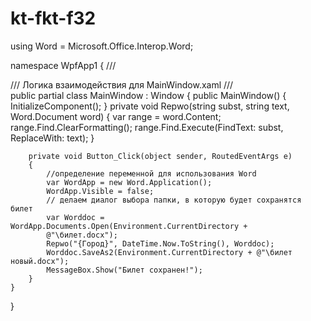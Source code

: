 # kt-fkt-f32

using Word = Microsoft.Office.Interop.Word;

namespace WpfApp1
{
    /// <summary>
    /// Логика взаимодействия для MainWindow.xaml
    /// </summary>
    public partial class MainWindow : Window
    {
        public MainWindow()
        {
            InitializeComponent();
        }
        private void Repwo(string subst, string text, Word.Document word)
        {
            var range = word.Content;
            range.Find.ClearFormatting();
            range.Find.Execute(FindText: subst, ReplaceWith: text);
        }

        private void Button_Click(object sender, RoutedEventArgs e)
        {
            //определение переменной для использования Word
            var WordApp = new Word.Application();
            WordApp.Visible = false;
            // делаем диалог выбора папки, в которую будет сохранятся билет
            var Worddoc = WordApp.Documents.Open(Environment.CurrentDirectory +
            @"\билет.docx");
            Repwo("{Город}", DateTime.Now.ToString(), Worddoc);
            Worddoc.SaveAs2(Environment.CurrentDirectory + @"\билет новый.docx");
            MessageBox.Show("Билет сохранен!");
        }
    }
}
